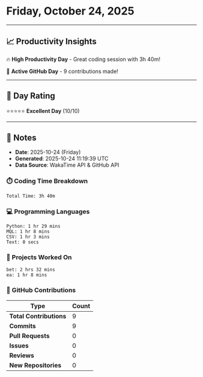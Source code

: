 # Friday, October 24, 2025

---

## 📈 Productivity Insights

🔥 **High Productivity Day** - Great coding session with 3h 40m!

🚀 **Active GitHub Day** - 9 contributions made!

---

## 🎯 Day Rating

⭐⭐⭐⭐⭐ **Excellent Day** (10/10)

---

## 📝 Notes

- **Date**: 2025-10-24 (Friday)
- **Generated**: 2025-10-24 11:19:39 UTC
- **Data Source**: WakaTime API & GitHub API


### ⏱️ Coding Time Breakdown

```
Total Time: 3h 40m
```

### 💻 Programming Languages

```
Python: 1 hr 29 mins
MQL: 1 hr 8 mins
CSV: 1 hr 3 mins
Text: 0 secs
```

### 📂 Projects Worked On

```
bet: 2 hrs 32 mins
ea: 1 hr 8 mins

```


### 🐙 GitHub Contributions

| Type | Count |
|------|-------|
| **Total Contributions** | 9 |
| **Commits** | 9 |
| **Pull Requests** | 0 |
| **Issues** | 0 |
| **Reviews** | 0 |
| **New Repositories** | 0 |

